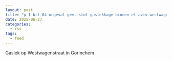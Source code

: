 ```yaml
---
layout: post
title: "p 1 brt-04 ongeval gev. stof gaslekkage binnen el aviv westwagenstraat gorinchem 189493 188131"
date: 2025-06-27
categories: 
  - rss
tags: 
  - feed
---
```


Gaslek op Westwagenstraat in Gorinchem
